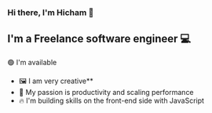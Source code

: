 ### Hi there, I'm Hicham 👋

## I'm a Freelance software engineer 💻

🟢 I'm available

- 🖼️ I am very creative**
- 🚀 My passion is productivity and scaling performance
- 🔥 I'm building skills on the front-end side with JavaScript

